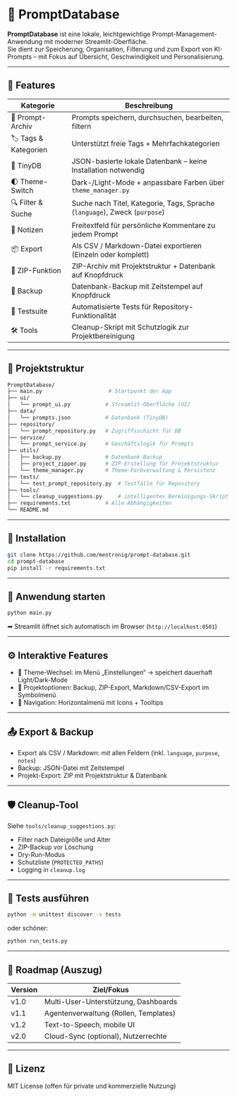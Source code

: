 # 📘 PromptDatabase

**PromptDatabase** ist eine lokale, leichtgewichtige Prompt-Management-Anwendung mit moderner Streamlit-Oberfläche.  
Sie dient zur Speicherung, Organisation, Filterung und zum Export von KI-Prompts – mit Fokus auf Übersicht, Geschwindigkeit und Personalisierung.

---

## 🚀 Features

| Kategorie        | Beschreibung                                                                 |
|------------------|------------------------------------------------------------------------------|
| 🧠 Prompt-Archiv  | Prompts speichern, durchsuchen, bearbeiten, filtern                         |
| 🏷 Tags & Kategorien | Unterstützt freie Tags + Mehrfachkategorien                              |
| 📁 TinyDB         | JSON-basierte lokale Datenbank – keine Installation notwendig               |
| 🌓 Theme-Switch   | Dark-/Light-Mode + anpassbare Farben über `theme_manager.py`                |
| 🔍 Filter & Suche | Suche nach Titel, Kategorie, Tags, Sprache (`language`), Zweck (`purpose`) |
| 💬 Notizen        | Freitextfeld für persönliche Kommentare zu jedem Prompt                     |
| 📦 Export         | Als CSV / Markdown-Datei exportieren (Einzeln oder komplett)               |
| 🧾 ZIP-Funktion   | ZIP-Archiv mit Projektstruktur + Datenbank auf Knopfdruck                   |
| 🔐 Backup         | Datenbank-Backup mit Zeitstempel auf Knopfdruck                             |
| 🧪 Testsuite      | Automatisierte Tests für Repository-Funktionalität                          |
| 🛠 Tools          | Cleanup-Skript mit Schutzlogik zur Projektbereinigung                       |

---

## 📂 Projektstruktur

```bash
PromptDatabase/
├── main.py                     # Startpunkt der App
├── ui/
│   └── prompt_ui.py           # Streamlit-Oberfläche (UI)
├── data/
│   └── prompts.json           # Datenbank (TinyDB)
├── repository/
│   └── prompt_repository.py   # Zugriffsschicht für DB
├── service/
│   └── prompt_service.py      # Geschäftslogik für Prompts
├── utils/
│   ├── backup.py              # Datenbank-Backup
│   ├── project_zipper.py      # ZIP-Erstellung für Projektstruktur
│   └── theme_manager.py       # Theme-Farbverwaltung & Persistenz
├── tests/
│   └── test_prompt_repository.py  # Testfälle für Repository
├── tools/
│   └── cleanup_suggestions.py     # intelligentes Bereinigungs-Skript
├── requirements.txt           # Alle Abhängigkeiten
└── README.md
```

---

## 🧪 Installation

```bash
git clone https://github.com/mentronig/prompt-database.git
cd prompt-database
pip install -r requirements.txt
```

---

## 🚀 Anwendung starten

```bash
python main.py
```

➡ Streamlit öffnet sich automatisch im Browser (`http://localhost:8501`)

---

## ⚙️ Interaktive Features

- 🔄 Theme-Wechsel: im Menü „Einstellungen“ → speichert dauerhaft Light/Dark-Mode
- 🔧 Projektoptionen: Backup, ZIP-Export, Markdown/CSV-Export im Symbolmenü
- 🧭 Navigation: Horizontalmenü mit Icons + Tooltips

---

## 📤 Export & Backup

- Export als CSV / Markdown: mit allen Feldern (inkl. `language`, `purpose`, `notes`)
- Backup: JSON-Datei mit Zeitstempel
- Projekt-Export: ZIP mit Projektstruktur & Datenbank

---

## 🛡 Cleanup-Tool

Siehe `tools/cleanup_suggestions.py`:

- Filter nach Dateigröße und Alter
- ZIP-Backup vor Löschung
- Dry-Run-Modus
- Schutzliste (`PROTECTED_PATHS`)
- Logging in `cleanup.log`

---

## 🧪 Tests ausführen

```bash
python -m unittest discover -s tests
```

oder schöner:

```bash
python run_tests.py
```

---

## 📅 Roadmap (Auszug)

| Version | Ziel/Fokus                              |
|---------|------------------------------------------|
| v1.0    | Multi-User-Unterstützung, Dashboards     |
| v1.1    | Agentenverwaltung (Rollen, Templates)    |
| v1.2    | Text-to-Speech, mobile UI                |
| v2.0    | Cloud-Sync (optional), Nutzerrechte      |

---

## 📃 Lizenz

MIT License (offen für private und kommerzielle Nutzung)
